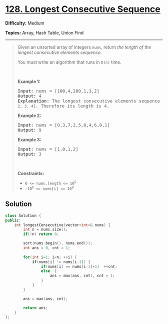 # [128. Longest Consecutive Sequence](https://leetcode.com/problems/longest-consecutive-sequence/)

**Difficulty:** Medium

**Topics:** Array, Hash Table, Union Find

---



<blockquote>

<p>Given an unsorted array of integers <code>nums</code>, return <em>the length of the longest consecutive elements sequence.</em></p>

<p>You must write an algorithm that runs in&nbsp;<code>O(n)</code>&nbsp;time.</p>

<p>&nbsp;</p>
<p><strong class="example">Example 1:</strong></p>

<pre>
<strong>Input:</strong> nums = [100,4,200,1,3,2]
<strong>Output:</strong> 4
<strong>Explanation:</strong> The longest consecutive elements sequence is <code>[1, 2, 3, 4]</code>. Therefore its length is 4.
</pre>

<p><strong class="example">Example 2:</strong></p>

<pre>
<strong>Input:</strong> nums = [0,3,7,2,5,8,4,6,0,1]
<strong>Output:</strong> 9
</pre>

<p><strong class="example">Example 3:</strong></p>

<pre>
<strong>Input:</strong> nums = [1,0,1,2]
<strong>Output:</strong> 3
</pre>

<p>&nbsp;</p>
<p><strong>Constraints:</strong></p>

<ul>
	<li><code>0 &lt;= nums.length &lt;= 10<sup>5</sup></code></li>
	<li><code>-10<sup>9</sup> &lt;= nums[i] &lt;= 10<sup>9</sup></code></li>
</ul>


</blockquote>

## Solution
```cpp
class Solution {
public:
    int longestConsecutive(vector<int>& nums) {
        int n = nums.size();
        if(!n) return 0;

        sort(nums.begin(), nums.end());
        int ans = 0, cnt = 1;
        
        for(int i=1; i<n; ++i) {
            if(nums[i] != nums[i-1]) {
                if(nums[i] == nums[i-1]+1)  ++cnt;
                else  {
                    ans = max(ans, cnt), cnt = 1;
                }
            }
        }

        ans = max(ans, cnt);

        return ans;
    }
};
```
